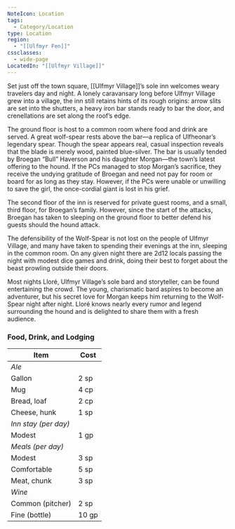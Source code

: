 ```yaml
---
NoteIcon: Location
tags:
  - Category/Location
type: Location
region:
  - "[[Ulfmyr Fen]]"
cssclasses:
  - wide-page
LocatedIn: "[[Ulfmyr Village]]"
---
```


Set just off the town square, [[Ulfmyr Village]]’s sole inn welcomes weary travelers day and night. A lonely caravansary long before Ulfmyr Village grew into a village, the inn still retains hints of its rough origins: arrow slits are set into the shutters, a heavy iron bar stands ready to bar the door, and crenellations are set along the roof’s edge.

The ground floor is host to a common room where food and drink are served. A great wolf-spear rests above the bar—a replica of Ulfheonar’s legendary spear. Though the spear appears real, casual inspection reveals that the blade is merely wood, painted blue-silver. The bar is usually tended by Broegan “Bull” Haverson and his daughter Morgan—the town’s latest offering to the hound. If the PCs managed to stop Morgan’s sacrifice, they receive the undying gratitude of Broegan and need not pay for room or board for as long as they stay. However, if the PCs were unable or unwilling to save the girl, the once-cordial giant is lost in his grief.

The second floor of the inn is reserved for private guest rooms, and a small, third floor, for Broegan’s family. However, since the start of the attacks, Broegan has taken to sleeping on the ground floor to better defend his guests should the hound attack.

The defensibility of the Wolf-Spear is not lost on the people of Ulfmyr Village, and many have taken to spending their evenings at the inn, sleeping in the common room. On any given night there are 2d12 locals passing the night with modest dice games and drink, doing their best to forget about the beast prowling outside their doors.

Most nights Lloré, Ulfmyr Village’s sole bard and storyteller, can be found entertaining the crowd. The young, charismatic bard aspires to become an adventurer, but his secret love for Morgan keeps him returning to the Wolf-Spear night after night. Lloré knows nearly every rumor and legend surrounding the hound and is delighted to share them with a fresh audience.

### Food, Drink, and Lodging
| Item                 | Cost  |
| -------------------- | ----- |
| _Ale_                |       |
| Gallon               | 2 sp  |
| Mug                  | 4 cp  |
| Bread, loaf          | 2 cp  |
| Cheese, hunk         | 1 sp  |
| _Inn stay (per day)_ |       |
| Modest               | 1 gp  |
| _Meals (per day)_    |       |
| Modest               | 3 sp  |
| Comfortable          | 5 sp  |
| Meat, chunk          | 3 sp  |
| _Wine_               |       |
| Common (pitcher)     | 2 sp  |
| Fine (bottle)        | 10 gp |
